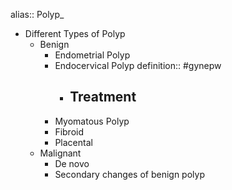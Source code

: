 alias:: Polyp_

- Different Types of Polyp
	- Benign
		- Endometrial Polyp
		- Endocervical Polyp
		  definition:: #gynepw
			- Treatment
				-
		- Myomatous Polyp
		- Fibroid
		- Placental
	- Malignant
		- De novo
		- Secondary changes of benign polyp